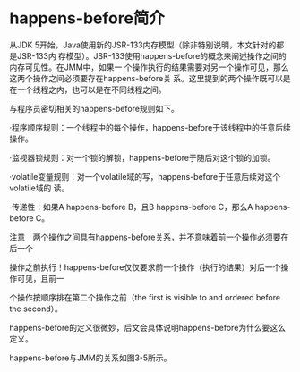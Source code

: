# happens-before简介

从JDK 5开始，Java使用新的JSR-133内存模型（除非特别说明，本文针对的都是JSR-133内存模型）。JSR-133使用happens-before的概念来阐述操作之间的内存可见性。在JMM中，如果一个操作执行的结果需要对另一个操作可见，那么这两个操作之间必须要存在happens-before关系。这里提到的两个操作既可以是在一个线程之内，也可以是在不同线程之间。

与程序员密切相关的happens-before规则如下。

·程序顺序规则：一个线程中的每个操作，happens-before于该线程中的任意后续操作。

·监视器锁规则：对一个锁的解锁，happens-before于随后对这个锁的加锁。

·volatile变量规则：对一个volatile域的写，happens-before于任意后续对这个volatile域的读。

·传递性：如果A happens-before B，且B happens-before C，那么A happens-before C。

注意　两个操作之间具有happens-before关系，并不意味着前一个操作必须要在后一个

操作之前执行！happens-before仅仅要求前一个操作（执行的结果）对后一个操作可见，且前一

个操作按顺序排在第二个操作之前（the first is visible to and ordered before the second）。

happens-before的定义很微妙，后文会具体说明happens-before为什么要这么定义。

happens-before与JMM的关系如图3-5所示。

